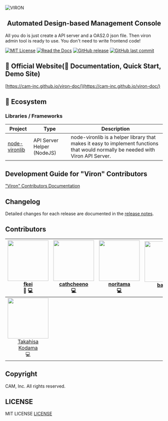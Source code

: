 ![VIRON](./art/banner.png)

<h2 align="center">Automated Design-based Management Console</h2>

All you do is just create a API server and a OAS2.0 json file. Then viron admin tool is ready to use.
You don't need to write frontend code!

[![MIT License](http://img.shields.io/badge/license-MIT-blue.svg?style=flat)](LICENSE)
[![Read the Docs](https://img.shields.io/readthedocs/pip.svg)](https://cam-inc.github.io/viron-doc/)
[![GitHub release](https://img.shields.io/github/release/cam-inc/viron.svg)]()
[![GitHub last commit](https://img.shields.io/github/last-commit/cam-inc/viron.svg)]()

## 🔎 Official Website(📙 Documentation, Quick Start, Demo Site)

[https://cam-inc.github.io/viron-doc/](https://cam-inc.github.io/viron-doc/)

## 🚅 Ecosystem

### Libraries / Frameworks

| Project | Type | Description |
|---------|--------|-------------|
| [node-vironlib](https://github.com/cam-inc/node-vironlib) | API Server Helper (NodeJS) | node-vironlib is a helper library that makes it easy to implement functions that would normally be needed with Viron API Server. |

## Development Guide for "Viron" Contributors

["Viron" Contributors Documentation](https://github.com/cam-inc/viron/wiki/BASIC)

## Changelog

Detailed changes for each release are documented in the [release notes](https://github.com/cam-inc/viron/releases).

## Contributors

| [<img src="https://avatars1.githubusercontent.com/u/381941?s=130&v=4" width="130px;"/><br />fkei](https://github.com/fkei) <br /> 🤔 💻  | [<img src="https://avatars0.githubusercontent.com/u/10769038?s=130&v=4" width="130px;"/><br />cathcheeno](https://github.com/cathcheeno)<br /> 💻  | [<img src="https://avatars2.githubusercontent.com/u/2404059?s=130&v=4" width="130px;"/><br />noritama](https://github.com/noritama)<br /> 💻  | [<img src="https://avatars1.githubusercontent.com/u/35751869?s=130&v=4" width="130px;"/><br />babarl](https://github.com/babarl)<br /> 🎨 | [<img src="https://avatars2.githubusercontent.com/u/3895795?s= 130&v=4" width="130px;"/><br />MuuKojima](https://github.com/MuuKojima)<br /> 💻  | [<img src="https://avatars2.githubusercontent.com/u/12236042?s=130&v=4" width="130px;"/><br />tosaka07](https://github.com/tosaka07)<br /> 💻  | [<img src="https://avatars0.githubusercontent.com/u/11499282?s=130&v=4" width="130px;"/><br />Jung0](https://github.com/Jung0)<br /> 💻  |
| :---: | :---: | :---: | :---: | :---: | :---: | :---:
[<img src="https://avatars1.githubusercontent.com/u/26865061?s=130&v=4" width="130px;"/><br />Takahisa<br />Kodama](https://github.com/TakahisaKodama)<br /> 💻  |

## Copyright

CAM, Inc. All rights reserved.

## LICENSE

MIT LICENSE [LICENSE](LICENSE)
